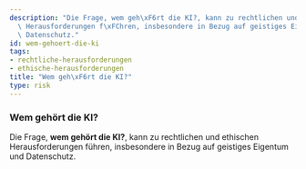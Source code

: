 ```yaml
---
description: "Die Frage, wem geh\xF6rt die KI?, kann zu rechtlichen und ethischen\
  \ Herausforderungen f\xFChren, insbesondere in Bezug auf geistiges Eigentum und\
  \ Datenschutz."
id: wem-gehoert-die-ki
tags:
- rechtliche-herausforderungen
- ethische-herausforderungen
title: "Wem geh\xF6rt die KI?"
type: risk
---
```



### Wem gehört die KI?

Die Frage, **wem gehört die KI?**, kann zu rechtlichen und ethischen Herausforderungen führen, insbesondere in Bezug auf geistiges Eigentum und Datenschutz.
